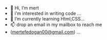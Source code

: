 - 👋 Hi, I’m mert
- 👀 i'm interested in writing code ...
- 🌱 I’m currently learning Html,CSS...
- 📫 drop an email in my mailbox to reach me 
-    (mertefedogan00@gmail.com) ...


